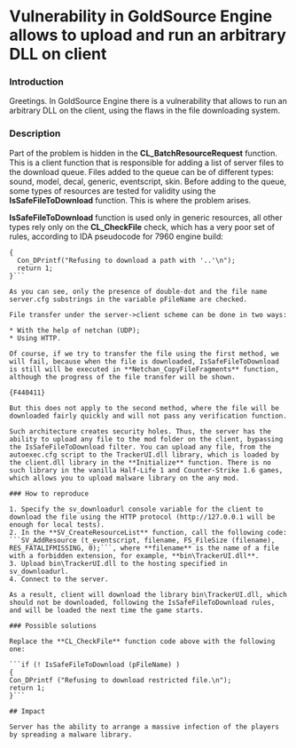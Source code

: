 # Vulnerability in GoldSource Engine allows to upload and run an arbitrary DLL on client

### Introduction

Greetings. In GoldSource Engine there is a vulnerability that allows to run an arbitrary DLL on the client, using the flaws in the file downloading system.

### Description

Part of the problem is hidden in the **CL_BatchResourceRequest** function. This is a client function that is responsible for adding a list of server files to the download queue. Files added to the queue can be of different types: sound, model, decal, generic, eventscript, skin. Before adding to the queue, some types of resources are tested for validity using the **IsSafeFileToDownload** function. This is where the problem arises.

**IsSafeFileToDownload** function is used only in generic resources, all other types rely only on the **CL_CheckFile** check, which has a very poor set of rules, according to IDA pseudocode for 7960 engine build:

```if ( Q_strstr(pFileName, "..") || Q_strstr(pFileName, "server.cfg") )
{
  Con_DPrintf("Refusing to download a path with '..'\n");
  return 1;
}```

As you can see, only the presence of double-dot and the file name server.cfg substrings in the variable pFileName are checked.

File transfer under the server->client scheme can be done in two ways:

* With the help of netchan (UDP);
* Using HTTP.

Of course, if we try to transfer the file using the first method, we will fail, because when the file is downloaded, IsSafeFileToDownload is still will be executed in **Netchan_CopyFileFragments** function, although the progress of the file transfer will be shown.

{F440411}

But this does not apply to the second method, where the file will be downloaded fairly quickly and will not pass any verification function.

Such architecture creates security holes. Thus, the server has the ability to upload any file to the mod folder on the client, bypassing the IsSafeFileToDownload filter. You can upload any file, from the autoexec.cfg script to the TrackerUI.dll library, which is loaded by the client.dll library in the **Initialize** function. There is no such library in the vanilla Half-Life 1 and Counter-Strike 1.6 games, which allows you to upload malware library on the any mod.

### How to reproduce

1. Specify the sv_downloadurl console variable for the client to download the file using the HTTP protocol (http://127.0.0.1 will be enough for local tests).
2. In the **SV_CreateResourceList** function, call the following code: ```SV_AddResource (t_eventscript, filename, FS_FileSize (filename), RES_FATALIFMISSING, 0);```, where **filename** is the name of a file with a forbidden extension, for example, **bin\TrackerUI.dll**.
3. Upload bin\TrackerUI.dll to the hosting specified in sv_downloadurl.
4. Connect to the server.

As a result, client will download the library bin\TrackerUI.dll, which should not be downloaded, following the IsSafeFileToDownload rules, and will be loaded the next time the game starts.

### Possible solutions

Replace the **CL_CheckFile** function code above with the following one:

```if (! IsSafeFileToDownload (pFileName) )
{
Con_DPrintf ("Refusing to download restricted file.\n");
return 1;
}```

## Impact

Server has the ability to arrange a massive infection of the players by spreading a malware library.